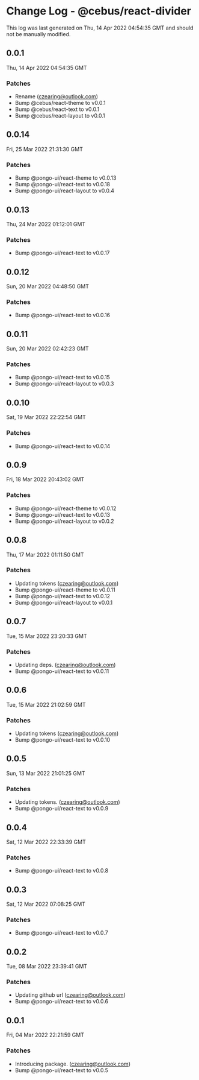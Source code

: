# Change Log - @cebus/react-divider

This log was last generated on Thu, 14 Apr 2022 04:54:35 GMT and should not be manually modified.

<!-- Start content -->

## 0.0.1

Thu, 14 Apr 2022 04:54:35 GMT

### Patches

- Rename (czearing@outlook.com)
- Bump @cebus/react-theme to v0.0.1
- Bump @cebus/react-text to v0.0.1
- Bump @cebus/react-layout to v0.0.1

## 0.0.14

Fri, 25 Mar 2022 21:31:30 GMT

### Patches

- Bump @pongo-ui/react-theme to v0.0.13
- Bump @pongo-ui/react-text to v0.0.18
- Bump @pongo-ui/react-layout to v0.0.4

## 0.0.13

Thu, 24 Mar 2022 01:12:01 GMT

### Patches

- Bump @pongo-ui/react-text to v0.0.17

## 0.0.12

Sun, 20 Mar 2022 04:48:50 GMT

### Patches

- Bump @pongo-ui/react-text to v0.0.16

## 0.0.11

Sun, 20 Mar 2022 02:42:23 GMT

### Patches

- Bump @pongo-ui/react-text to v0.0.15
- Bump @pongo-ui/react-layout to v0.0.3

## 0.0.10

Sat, 19 Mar 2022 22:22:54 GMT

### Patches

- Bump @pongo-ui/react-text to v0.0.14

## 0.0.9

Fri, 18 Mar 2022 20:43:02 GMT

### Patches

- Bump @pongo-ui/react-theme to v0.0.12
- Bump @pongo-ui/react-text to v0.0.13
- Bump @pongo-ui/react-layout to v0.0.2

## 0.0.8

Thu, 17 Mar 2022 01:11:50 GMT

### Patches

- Updating tokens (czearing@outlook.com)
- Bump @pongo-ui/react-theme to v0.0.11
- Bump @pongo-ui/react-text to v0.0.12
- Bump @pongo-ui/react-layout to v0.0.1

## 0.0.7

Tue, 15 Mar 2022 23:20:33 GMT

### Patches

- Updating deps. (czearing@outlook.com)
- Bump @pongo-ui/react-text to v0.0.11

## 0.0.6

Tue, 15 Mar 2022 21:02:59 GMT

### Patches

- Updating tokens (czearing@outlook.com)
- Bump @pongo-ui/react-text to v0.0.10

## 0.0.5

Sun, 13 Mar 2022 21:01:25 GMT

### Patches

- Updating tokens. (czearing@outlook.com)
- Bump @pongo-ui/react-text to v0.0.9

## 0.0.4

Sat, 12 Mar 2022 22:33:39 GMT

### Patches

- Bump @pongo-ui/react-text to v0.0.8

## 0.0.3

Sat, 12 Mar 2022 07:08:25 GMT

### Patches

- Bump @pongo-ui/react-text to v0.0.7

## 0.0.2

Tue, 08 Mar 2022 23:39:41 GMT

### Patches

- Updating github url (czearing@outlook.com)
- Bump @pongo-ui/react-text to v0.0.6

## 0.0.1

Fri, 04 Mar 2022 22:21:59 GMT

### Patches

- Introducing package. (czearing@outlook.com)
- Bump @pongo-ui/react-text to v0.0.5

